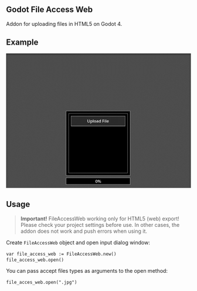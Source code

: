 ## Godot File Access Web
Addon for uploading files in HTML5 on Godot 4.

## Example
<p align="center">
  <img width="600" src="docs/example.gif" alt="Example">
</p>

## Usage

> **Important!** FileAccessWeb working only for HTML5 (web) export! Please check your project settings before use. In other cases, the addon does not work and push errors when using it.

Create `FileAccessWeb` object and open input dialog window:

```gdscript
var file_access_web := FileAccessWeb.new()
file_access_web.open()
```

You can pass accept files types as arguments to the open method:

```gdscript
file_acces_web.open(".jpg")
```
